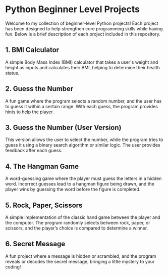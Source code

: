 <h1>Python Beginner Level Projects</h1>
<p>Welcome to my collection of beginner-level Python projects! Each project has been designed to help strengthen core programming skills while having fun. Below is a brief description of each project included in this repository.</p>

<h2>1. BMI Calculator</h2>
<p>A simple Body Mass Index (BMI) calculator that takes a user's weight and height as inputs and calculates their BMI, helping to determine their health status.</p>

<h2>2. Guess the Number</h2>
<p>A fun game where the program selects a random number, and the user has to guess it within a certain range. With each guess, the program provides hints to help the player.</p>

<h2>3. Guess the Number (User Version)</h2>
<p>This version allows the user to select the number, while the program tries to guess it using a binary search algorithm or similar logic. The user provides feedback after each guess.</p>

<h2>4. The Hangman Game</h2>
<p>A word-guessing game where the player must guess the letters in a hidden word. Incorrect guesses lead to a hangman figure being drawn, and the player wins by guessing the word before the figure is completed.</p>

<h2>5. Rock, Paper, Scissors</h2>
<p>A simple implementation of the classic hand game between the player and the computer. The program randomly selects between rock, paper, or scissors, and the player’s choice is compared to determine a winner.</p>

<h2>6. Secret Message</h2>
<p>A fun project where a message is hidden or scrambled, and the program reveals or decodes the secret message, bringing a little mystery to your coding!</p>



